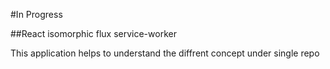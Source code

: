 #In Progress 


##React isomorphic flux service-worker

This application helps to understand the diffrent concept under single repo
